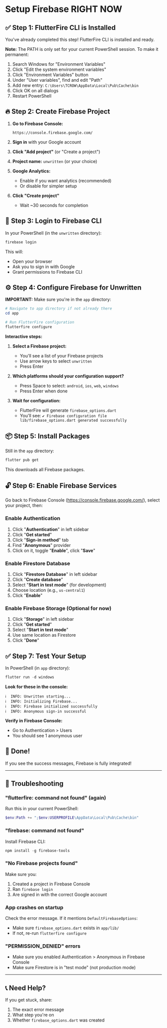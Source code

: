 # Setup Firebase RIGHT NOW

## ✅ Step 1: FlutterFire CLI is Installed
You've already completed this step! FlutterFire CLI is installed and ready.

**Note:** The PATH is only set for your current PowerShell session. To make it permanent:
1. Search Windows for "Environment Variables"
2. Click "Edit the system environment variables"
3. Click "Environment Variables" button
4. Under "User variables", find and edit "Path"
5. Add new entry: `C:\Users\TCROW\AppData\Local\Pub\Cache\bin`
6. Click OK on all dialogs
7. Restart PowerShell

## 🔥 Step 2: Create Firebase Project

1. **Go to Firebase Console:**
   ```
   https://console.firebase.google.com/
   ```

2. **Sign in** with your Google account

3. **Click "Add project"** (or "Create a project")

4. **Project name:** `unwritten` (or your choice)

5. **Google Analytics:** 
   - Enable if you want analytics (recommended)
   - Or disable for simpler setup

6. **Click "Create project"**
   - Wait ~30 seconds for completion

## 🔧 Step 3: Login to Firebase CLI

In your PowerShell (in the `unwritten` directory):

```powershell
firebase login
```

This will:
- Open your browser
- Ask you to sign in with Google
- Grant permissions to Firebase CLI

## ⚙️ Step 4: Configure Firebase for Unwritten

**IMPORTANT:** Make sure you're in the `app` directory:

```powershell
# Navigate to app directory if not already there
cd app

# Run FlutterFire configuration
flutterfire configure
```

**Interactive steps:**

1. **Select a Firebase project:**
   - You'll see a list of your Firebase projects
   - Use arrow keys to select `unwritten`
   - Press Enter

2. **Which platforms should your configuration support?**
   - Press Space to select: `android`, `ios`, `web`, `windows`
   - Press Enter when done

3. **Wait for configuration:**
   - FlutterFire will generate `firebase_options.dart`
   - You'll see: `✔ Firebase configuration file lib/firebase_options.dart generated successfully`

## 📦 Step 5: Install Packages

Still in the `app` directory:

```powershell
flutter pub get
```

This downloads all Firebase packages.

## 🔓 Step 6: Enable Firebase Services

Go back to Firebase Console (https://console.firebase.google.com/), select your project, then:

### Enable Authentication
1. Click "**Authentication**" in left sidebar
2. Click "**Get started**"
3. Click "**Sign-in method**" tab
4. Find "**Anonymous**" provider
5. Click on it, toggle "**Enable**", click "**Save**"

### Enable Firestore Database
1. Click "**Firestore Database**" in left sidebar
2. Click "**Create database**"
3. Select "**Start in test mode**" (for development)
4. Choose location (e.g., `us-central1`)
5. Click "**Enable**"

### Enable Firebase Storage (Optional for now)
1. Click "**Storage**" in left sidebar
2. Click "**Get started**"
3. Select "**Start in test mode**"
4. Use same location as Firestore
5. Click "**Done**"

## ✅ Step 7: Test Your Setup

In PowerShell (in `app` directory):

```powershell
flutter run -d windows
```

**Look for these in the console:**
```
ℹ️  INFO: Unwritten starting...
ℹ️  INFO: Initializing Firebase...
ℹ️  INFO: Firebase initialized successfully
ℹ️  INFO: Anonymous sign-in successful
```

**Verify in Firebase Console:**
- Go to Authentication > Users
- You should see 1 anonymous user

## 🎉 Done!

If you see the success messages, Firebase is fully integrated!

---

## 🚨 Troubleshooting

### "flutterfire: command not found" (again)
Run this in your current PowerShell:
```powershell
$env:Path += ";$env:USERPROFILE\AppData\Local\Pub\Cache\bin"
```

### "firebase: command not found"
Install Firebase CLI:
```powershell
npm install -g firebase-tools
```

### "No Firebase projects found"
Make sure you:
1. Created a project in Firebase Console
2. Ran `firebase login`
3. Are signed in with the correct Google account

### App crashes on startup
Check the error message. If it mentions `DefaultFirebaseOptions`:
- Make sure `firebase_options.dart` exists in `app/lib/`
- If not, re-run `flutterfire configure`

### "PERMISSION_DENIED" errors
- Make sure you enabled Authentication > Anonymous in Firebase Console
- Make sure Firestore is in "test mode" (not production mode)

---

## 📞 Need Help?

If you get stuck, share:
1. The exact error message
2. What step you're on
3. Whether `firebase_options.dart` was created


